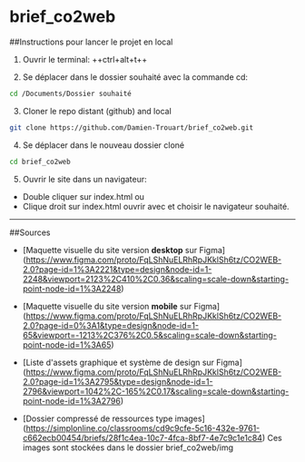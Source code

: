 # brief_co2web

##Instructions pour lancer le projet en local

1. Ouvrir le terminal:
++ctrl+alt+t++

2. Se déplacer dans le dossier souhaité avec la commande cd:
```bash
cd /Documents/Dossier souhaité
```
3. Cloner le repo distant (github) and local
```bash
git clone https://github.com/Damien-Trouart/brief_co2web.git
```
4. Se déplacer dans le nouveau dossier cloné
```bash
cd brief_co2web
```

5. Ouvrir le site dans un navigateur:
* Double cliquer sur index.html 
ou
* Clique droit sur index.html ouvrir avec et choisir le navigateur souhaité.



___
##Sources

* [Maquette visuelle du site version **desktop** sur Figma] (https://www.figma.com/proto/FqLShNuELRhRpJKklSh6tz/CO2WEB-2.0?page-id=1%3A2221&type=design&node-id=1-2248&viewport=2123%2C410%2C0.36&scaling=scale-down&starting-point-node-id=1%3A2248)

* [Maquette visuelle du site version **mobile** sur Figma] (https://www.figma.com/proto/FqLShNuELRhRpJKklSh6tz/CO2WEB-2.0?page-id=0%3A1&type=design&node-id=1-65&viewport=-1213%2C376%2C0.5&scaling=scale-down&starting-point-node-id=1%3A65)

* [Liste d'assets graphique et système de design sur Figma] (https://www.figma.com/proto/FqLShNuELRhRpJKklSh6tz/CO2WEB-2.0?page-id=1%3A2795&type=design&node-id=1-2796&viewport=1042%2C-165%2C0.17&scaling=scale-down&starting-point-node-id=1%3A2796)

* [Dossier compressé de ressources type images] (https://simplonline.co/classrooms/cd9c9cfe-5c16-432e-9761-c662ecb00454/briefs/28f1c4ea-10c7-4fca-8bf7-4e7c9c1e1c84)
Ces images sont stockées dans le dossier brief_co2web/img
